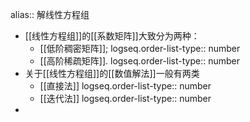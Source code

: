 alias:: 解线性方程组

- [[线性方程组]]的[[系数矩阵]]大致分为两种：
	- [[低阶稠密矩阵]];
	  logseq.order-list-type:: number
	- [[高阶稀疏矩阵]].
	  logseq.order-list-type:: number
- 关于[[线性方程组]]的[[数值解法]]一般有两类
	- [[直接法]]
	  logseq.order-list-type:: number
	- [[迭代法]]
	  logseq.order-list-type:: number
-